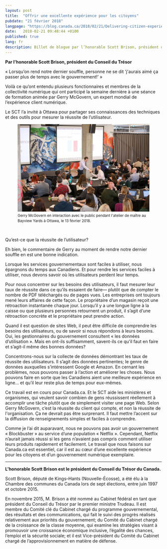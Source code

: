 ```yaml
---
layout: post
title:  "Offrir une excellente expérience pour les citoyens"
pubdate: "21 février 2018"
langpage: "https://blog.canada.ca/2018/02/21/Delivering-citizen-experience.html"
date:   2018-02-21 09:48:44 +0100
published: true
lang: fr
description: Billet de blogue par l’honorable Scott Brison, président du Conseil du Trésor.
---
```


<b>Par l'honorable Scott Brison, président du Conseil du Trésor</b>

« Lorsqu’on rend notre dernier souffle, personne ne se dit ‘j'aurais aimé ça passer plus de temps avec le gouvernement!’ »

Voilà ce qu’ont entendu plusieurs fonctionnaires et membres de la collectivité numérique qui ont participé la semaine dernière à une séance de formation animée par Gerry McGovern, un expert mondial de l’expérience client numérique.

Le SCT l’a invité à Ottawa pour partager ses connaissances des techniques et des outils pour mesurer la réussite de l’utilisateur.

<figure>
<img class="img-responsive" alt="Photo de Gerry McGovern en interaction avec le public à l’atelier de maître, Bayview Yards, le 13 février 2018" src="/images/gerry-week/Gerry and mic 2018_02_18-4075.jpg">
<figcaption><small>Gerry McGovern en interaction avec le public pendant l'atelier de maître au Bayview Yards à Ottawa, le 13 février 2018.</small></figcaption>
</figure><br>

Qu’est-ce que la réussite de l’utilisateur?

Eh bien, le commentaire de Gerry au moment de rendre notre dernier souffle en est une bonne indication.

Lorsque les services gouvernementaux sont faciles à utiliser, nous épargnons du temps aux Canadiens. Et pour rendre les services faciles à utiliser, nous devons savoir où les utilisateurs perdent leur temps.

Pour nous concentrer sur les besoins des utilisateurs, il faut mesurer leur taux de réussite dans ce qu’ils essaient de faire— plutôt que de compter le nombre de PDF téléchargés ou de pages vues. Les entreprises ont toujours mené leurs affaires de cette façon. Le propriétaire d’un magasin reçoit une rétroaction instantanée chaque jour. Lorsqu’il y a une longue ligne à la caisse ou que plusieurs personnes retournent un produit, il s’agit d’une rétroaction concrète et le propriétaire peut prendre action.

Quand il est question de sites Web, il peut être difficile de comprendre les besoins des utilisateurs, ou de savoir si nous répondons à leurs besoins. Oui, les gestionnaires du gouvernement consultent « les données d’utilisation ». Mais en ont-ils suffisamment, savent-ils ce qu’il faut en faire et s’agit-il même des bonnes données?

Concentrons-nous sur la collecte de données démontrant les taux de réussite des utilisateurs. Il s’agit des données pertinentes; le genre de données auxquelles s’intéressent Google et Amazon. En cernant les problèmes, nous pouvons passer à l’action et améliorer les choses. Nous pouvons faire en sorte que les Canadiens aient une meilleure expérience en ligne… et qu’il leur reste plus de temps pour eux-mêmes.

Ce travail est en cours pour Canada.ca. Et le SCT aide les ministères et organismes, qui veulent savoir combien de gens réussissent réellement à accomplir une tâche plutôt que de simplement visiter une page Web. Selon Gerry McGovern, c’est la réussite du client qui compte, et non la réussite de l'organisation. Ça ne devrait pas être surprenant. Il faut mettre l’accent sur la diffusion de renseignements simples et faciles à comprendre.

Comme je l’ai dit auparavant, nous ne pouvons pas avoir un gouvernement « Blockbuster » au service d’une population « Netflix ». Cependant, Netflix n’aurait jamais réussi si les gens n’avaient pas compris comment utiliser leurs produits rapidement et facilement.
Le travail que nous faisons sur Canada.ca est essentiel, car il est au cœur d’une excellente expérience pour les citoyens et d’un gouvernement numérique exemplaire.

<hr>

<b>L'honorable Scott Brison est le président du Conseil du Trésor du Canada.</b>

Scott Brison, député de Kings–Hants (Nouvelle-Écosse), a été élu à la Chambre des communes du Canada lors de sept élections, entre juin 1997 et octobre 2015.

En novembre 2015, M. Brison a été nommé au Cabinet fédéral en tant que président du Conseil du Trésor par le premier ministre Trudeau. Il est membre du Comité clé du Cabinet chargé du programme gouvernemental, des résultats et des communications, qui fait le suivi des progrès réalisés relativement aux priorités du gouvernement; du Comité du Cabinet chargé de la croissance de la classe moyenne, qui examine les stratégies visant à promouvoir une croissance économique inclusive, l’égalité des chances, l’emploi et la sécurité sociale; et il est Vice-président du Comité du Cabinet chargé de l’approvisionnement en matière de défense.
